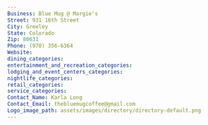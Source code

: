 ```yaml
---
Business: Blue Mug @ Margie's
Street: 931 16th Street
City: Greeley
State: Colorado
Zip: 80631
Phone: (970) 356-6364
Website: 
dining_categories: 
entertainment_and_recreation_categories: 
lodging_and_event_centers_categories: 
nightlife_categories: 
retail_categories: 
service_categories: 
Contact_Name: Karla Long
Contact_Email: thebluemugcoffee@gmail.com
Logo_image_path: assets/images/directory/directory-default.png
---
```


